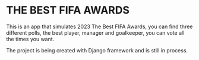 # THE BEST FIFA AWARDS

This is an app that simulates 2023 The Best FIFA Awards, you can find three different polls, the best player, manager and goalkeeper, you can vote all the times you want.

The project is being created with Django framework and is still in process.